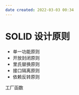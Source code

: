 ```yaml
---
date created: 2022-03-03 00:34
---
```


# SOLID 设计原则

- 单一功能原则
- 开放封闭原则
- 里氏替换原则
- 接口隔离原则
- 依赖反转原则

工厂函数

